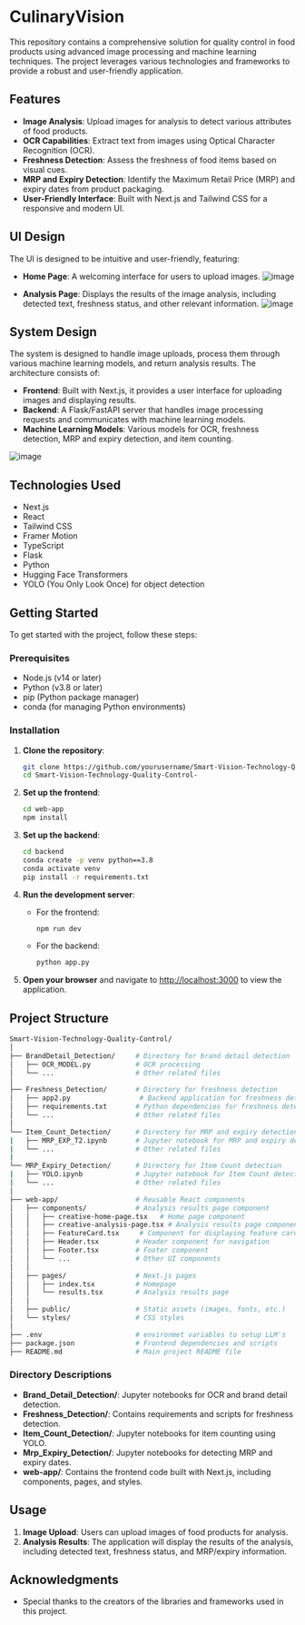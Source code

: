 # CulinaryVision

This repository contains a comprehensive solution for quality control in food products using advanced image processing and machine learning techniques. The project leverages various technologies and frameworks to provide a robust and user-friendly application.






## Features

- **Image Analysis**: Upload images for analysis to detect various attributes of food products.
- **OCR Capabilities**: Extract text from images using Optical Character Recognition (OCR).
- **Freshness Detection**: Assess the freshness of food items based on visual cues.
- **MRP and Expiry Detection**: Identify the Maximum Retail Price (MRP) and expiry dates from product packaging.
- **User-Friendly Interface**: Built with Next.js and Tailwind CSS for a responsive and modern UI.

## UI Design

The UI is designed to be intuitive and user-friendly, featuring:

- **Home Page**: A welcoming interface for users to upload images.
![image](https://github.com/user-attachments/assets/04ceada4-bbf2-4c0d-90e8-2ed328b8d72a)

- **Analysis Page**: Displays the results of the image analysis, including detected text, freshness status, and other relevant information.
![image](https://github.com/user-attachments/assets/76103863-a27b-4620-be9c-265de2f718b8)


## System Design

The system is designed to handle image uploads, process them through various machine learning models, and return analysis results. The architecture consists of:

- **Frontend**: Built with Next.js, it provides a user interface for uploading images and displaying results.
- **Backend**: A Flask/FastAPI server that handles image processing requests and communicates with machine learning models.
- **Machine Learning Models**: Various models for OCR, freshness detection, MRP and expiry detection, and item counting.

![image](https://github.com/user-attachments/assets/f257d828-796c-4ab7-8ef4-997cf8f0bc0b)

## Technologies Used
  - Next.js
  - React
  - Tailwind CSS
  - Framer Motion
  - TypeScript
  - Flask
  - Python
  - Hugging Face Transformers
  - YOLO (You Only Look Once) for object detection


## Getting Started

To get started with the project, follow these steps:

### Prerequisites

- Node.js (v14 or later)
- Python (v3.8 or later)
- pip (Python package manager)
- conda (for managing Python environments)

### Installation

1. **Clone the repository**:
   ```bash
   git clone https://github.com/yourusername/Smart-Vision-Technology-Quality-Control-.git
   cd Smart-Vision-Technology-Quality-Control-
   ```

2. **Set up the frontend**:
   ```bash
   cd web-app
   npm install
   ```

3. **Set up the backend**:
   ```bash
   cd backend
   conda create -p venv python==3.8
   conda activate venv
   pip install -r requirements.txt
   ```

4. **Run the development server**:
   - For the frontend:
     ```bash
     npm run dev
     ```
   - For the backend:
     ```bash
     python app.py
     ```

5. **Open your browser** and navigate to [http://localhost:3000](http://localhost:3000) to view the application.

## Project Structure

```bash
Smart-Vision-Technology-Quality-Control/
│
├── BrandDetail_Detection/     # Directory for brand detail detection
│   ├── OCR_MODEL.py           # OCR processing
│   └── ...                    # Other related files
│
├── Freshness_Detection/       # Directory for freshness detection
│   ├── app2.py                 # Backend application for freshness detection
│   ├── requirements.txt       # Python dependencies for freshness detection
│   └── ...                    # Other related files
│
└── Item_Count_Detection/      # Directory for MRP and expiry detection
|   ├── MRP_EXP_T2.ipynb       # Jupyter notebook for MRP and expiry detection
|   └── ...                    # Other related files
|
└── MRP_Expiry_Detection/      # Directory for Item Count detection
|   ├── YOLO.ipynb             # Jupyter notebook for Item Count detection
|   └── ...                    # Other related files
│
├── web-app/                   # Reusable React components
│   ├── components/            # Analysis results page component
│   │   ├── creative-home-page.tsx   # Home page component
│   │   ├── creative-analysis-page.tsx # Analysis results page component
│   │   ├── FeatureCard.tsx     # Component for displaying feature cards
│   │   ├── Header.tsx         # Header component for navigation
│   │   ├── Footer.tsx         # Footer component
│   │   └── ...                # Other UI components
│   │
│   ├── pages/                 # Next.js pages
│   │   ├── index.tsx          # Homepage
│   │   └── results.tsx        # Analysis results page
│   │
│   ├── public/                # Static assets (images, fonts, etc.)
│   └── styles/                # CSS styles
│
├── .env                       # environmet variables to setup LLM's
├── package.json               # Frontend dependencies and scripts
├── README.md                  # Main project README file

```


### Directory Descriptions
- **Brand_Detail_Detection/**: Jupyter notebooks for OCR and brand detail detection.
- **Freshness_Detection/**: Contains requirements and scripts for freshness detection.
- **Item_Count_Detection/**: Jupyter notebooks for item counting using YOLO.
- **Mrp_Expiry_Detection/**: Jupyter notebooks for detecting MRP and expiry dates.
- **web-app/**: Contains the frontend code built with Next.js, including components, pages, and styles.


## Usage

1. **Image Upload**: Users can upload images of food products for analysis.
2. **Analysis Results**: The application will display the results of the analysis, including detected text, freshness status, and MRP/expiry information.

## Acknowledgments
- Special thanks to the creators of the libraries and frameworks used in this project.


  
